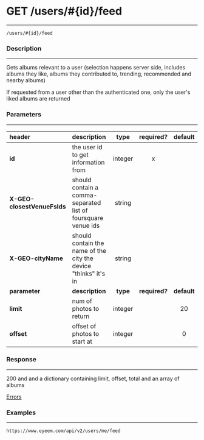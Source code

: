 # GET /users/#{id}/feed 
***
`/users/#{id}/feed`

### Description
***
Gets albums relevant to a user (selection happens server side, includes albums they like, albums they contributed to, trending, recommended and nearby albums)

If requested from a user other than the authenticated one, only the user's liked albums are returned

### Parameters
***

|header| description| type |required? |default|
|:---------|:--------------|:----------:|:------------:|:------------:|
|**id**|the user id to get information from|integer|x||
|**X-GEO-closestVenueFsIds**|should contain a comma-separated list of foursquare venue ids|string|||
|**X-GEO-cityName**|should contain the name of the city the device "thinks" it's in|string|||
|**parameter**| **description**| **type** |**required?** |**default**|
|**limit**|num of photos to return|integer||20|
|**offset**|offset of photos to start at|integer||0|


### Response
***

200 and and a dictionary containing limit, offset, total and an array of albums

[Errors](../../resources/errors.md#files)

### Examples
***

`https://www.eyeem.com/api/v2/users/me/feed`




